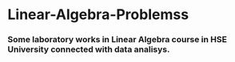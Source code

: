 # Linear-Algebra-Problemss
### Some laboratory works in Linear Algebra course in HSE University connected with data analisys.

